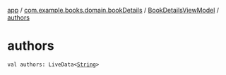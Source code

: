 [app](../../index.md) / [com.example.books.domain.bookDetails](../index.md) / [BookDetailsViewModel](index.md) / [authors](./authors.md)

# authors

`val authors: LiveData<`[`String`](https://kotlinlang.org/api/latest/jvm/stdlib/kotlin/-string/index.html)`>`